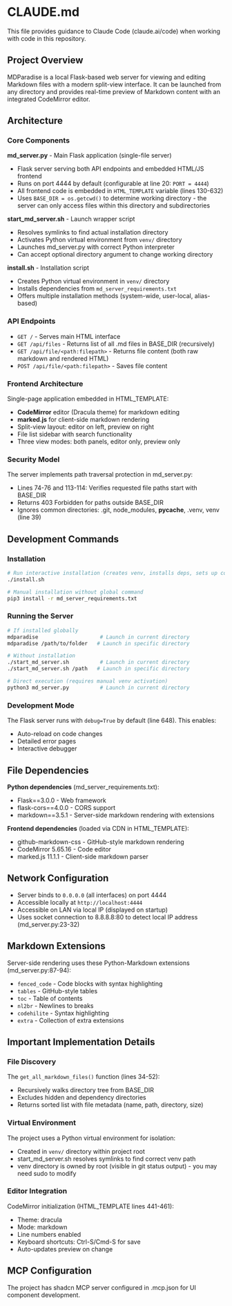 # CLAUDE.md

This file provides guidance to Claude Code (claude.ai/code) when working with code in this repository.

## Project Overview

MDParadise is a local Flask-based web server for viewing and editing Markdown files with a modern split-view interface. It can be launched from any directory and provides real-time preview of Markdown content with an integrated CodeMirror editor.

## Architecture

### Core Components

**md_server.py** - Main Flask application (single-file server)
- Flask server serving both API endpoints and embedded HTML/JS frontend
- Runs on port 4444 by default (configurable at line 20: `PORT = 4444`)
- All frontend code is embedded in `HTML_TEMPLATE` variable (lines 130-632)
- Uses `BASE_DIR = os.getcwd()` to determine working directory - the server can only access files within this directory and subdirectories

**start_md_server.sh** - Launch wrapper script
- Resolves symlinks to find actual installation directory
- Activates Python virtual environment from `venv/` directory
- Launches md_server.py with correct Python interpreter
- Can accept optional directory argument to change working directory

**install.sh** - Installation script
- Creates Python virtual environment in `venv/` directory
- Installs dependencies from `md_server_requirements.txt`
- Offers multiple installation methods (system-wide, user-local, alias-based)

### API Endpoints

- `GET /` - Serves main HTML interface
- `GET /api/files` - Returns list of all .md files in BASE_DIR (recursively)
- `GET /api/file/<path:filepath>` - Returns file content (both raw markdown and rendered HTML)
- `POST /api/file/<path:filepath>` - Saves file content

### Frontend Architecture

Single-page application embedded in HTML_TEMPLATE:
- **CodeMirror** editor (Dracula theme) for markdown editing
- **marked.js** for client-side markdown rendering
- Split-view layout: editor on left, preview on right
- File list sidebar with search functionality
- Three view modes: both panels, editor only, preview only

### Security Model

The server implements path traversal protection in md_server.py:
- Lines 74-76 and 113-114: Verifies requested file paths start with BASE_DIR
- Returns 403 Forbidden for paths outside BASE_DIR
- Ignores common directories: .git, node_modules, __pycache__, .venv, venv (line 39)

## Development Commands

### Installation
```bash
# Run interactive installation (creates venv, installs deps, sets up command)
./install.sh

# Manual installation without global command
pip3 install -r md_server_requirements.txt
```

### Running the Server
```bash
# If installed globally
mdparadise                    # Launch in current directory
mdparadise /path/to/folder   # Launch in specific directory

# Without installation
./start_md_server.sh          # Launch in current directory
./start_md_server.sh /path   # Launch in specific directory

# Direct execution (requires manual venv activation)
python3 md_server.py          # Launch in current directory
```

### Development Mode
The Flask server runs with `debug=True` by default (line 648). This enables:
- Auto-reload on code changes
- Detailed error pages
- Interactive debugger

## File Dependencies

**Python dependencies** (md_server_requirements.txt):
- Flask==3.0.0 - Web framework
- flask-cors==4.0.0 - CORS support
- markdown==3.5.1 - Server-side markdown rendering with extensions

**Frontend dependencies** (loaded via CDN in HTML_TEMPLATE):
- github-markdown-css - GitHub-style markdown rendering
- CodeMirror 5.65.16 - Code editor
- marked.js 11.1.1 - Client-side markdown parser

## Network Configuration

- Server binds to `0.0.0.0` (all interfaces) on port 4444
- Accessible locally at `http://localhost:4444`
- Accessible on LAN via local IP (displayed on startup)
- Uses socket connection to 8.8.8.8:80 to detect local IP address (md_server.py:23-32)

## Markdown Extensions

Server-side rendering uses these Python-Markdown extensions (md_server.py:87-94):
- `fenced_code` - Code blocks with syntax highlighting
- `tables` - GitHub-style tables
- `toc` - Table of contents
- `nl2br` - Newlines to breaks
- `codehilite` - Syntax highlighting
- `extra` - Collection of extra extensions

## Important Implementation Details

### File Discovery
The `get_all_markdown_files()` function (lines 34-52):
- Recursively walks directory tree from BASE_DIR
- Excludes hidden and dependency directories
- Returns sorted list with file metadata (name, path, directory, size)

### Virtual Environment
The project uses a Python virtual environment for isolation:
- Created in `venv/` directory within project root
- start_md_server.sh resolves symlinks to find correct venv path
- venv directory is owned by root (visible in git status output) - you may need sudo to modify

### Editor Integration
CodeMirror initialization (HTML_TEMPLATE lines 441-461):
- Theme: dracula
- Mode: markdown
- Line numbers enabled
- Keyboard shortcuts: Ctrl-S/Cmd-S for save
- Auto-updates preview on change

## MCP Configuration

The project has shadcn MCP server configured in .mcp.json for UI component development.
